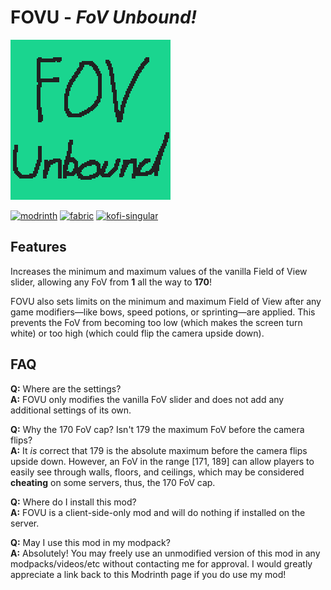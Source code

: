 # FOVU - _FoV Unbound!_

<!-- formatter:off -->
![a crudely drawn image of the words "fov unbound"](./assets/icon_256.png)

[![modrinth](https://cdn.jsdelivr.net/npm/@intergrav/devins-badges@3/assets/cozy/available/modrinth_vector.svg)](https://modrinth.com/mod/fovu)
[![fabric](https://cdn.jsdelivr.net/npm/@intergrav/devins-badges@3/assets/cozy/supported/fabric_vector.svg)](https://modrinth.com/mod/fovu)
[![kofi-singular](https://cdn.jsdelivr.net/npm/@intergrav/devins-badges@3/assets/cozy/donate/kofi-singular_vector.svg)](https://7ori.dev/ko-fi)
<!-- formatter:on -->

## Features

Increases the minimum and maximum values of the vanilla Field of View slider,
allowing any FoV from **1** all the way to **170**!

FOVU also sets limits on the minimum and maximum Field of View after any game
modifiers—like bows, speed potions, or sprinting—are applied. This prevents
the FoV from becoming too low (which makes the screen turn white) or too high
(which could flip the camera upside down).

## FAQ

**Q:** Where are the settings?<br>
**A:** FOVU only modifies the vanilla FoV slider and does not add any
additional settings of its own.

**Q:** Why the 170 FoV cap? Isn't 179 the maximum FoV before the camera
flips?<br>
**A:** It _is_ correct that 179 is the absolute maximum before the camera flips
upside down. However, an FoV in the range [171, 189] can allow players to easily
see through walls, floors, and ceilings, which may be considered **cheating** on
some servers, thus, the 170 FoV cap.

**Q:** Where do I install this mod?<br>
**A:** FOVU is a client-side-only mod and will do nothing if installed on the
server.

**Q:** May I use this mod in my modpack?<br>
**A:** Absolutely! You may freely use an unmodified version of this mod in any
modpacks/videos/etc without contacting me for approval. I would greatly
appreciate a link back to this Modrinth page if you do use my mod!